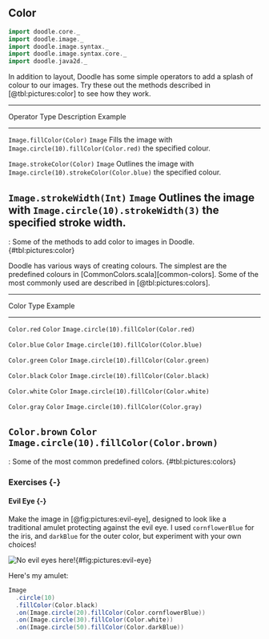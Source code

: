## Color

```scala mdoc:invisible
import doodle.core._
import doodle.image._
import doodle.image.syntax._
import doodle.image.syntax.core._
import doodle.java2d._
```

In addition to layout, Doodle has some simple operators to add a splash of colour to our images. Try these out the methods described in [@tbl:pictures:color] to see how they work.

---------------------------------------------------------------------------------------------
Operator                Type    Description                 Example
----------------------- ------- --------------------------- ---------------------------------
`Image.fillColor(Color)` `Image` Fills the image with        `Image.circle(10).fillColor(Color.red)`
                                the specified colour.

`Image.strokeColor(Color)` `Image` Outlines the image with     `Image.circle(10).strokeColor(Color.blue)`
                                the specified colour.

`Image.strokeWidth(Int)`   `Image` Outlines the image with     `Image.circle(10).strokeWidth(3)`
                                the specified stroke width.
---------------------------------------------------------------------------------------------

: Some of the methods to add color to images in Doodle. {#tbl:pictures:color}

Doodle has various ways of creating colours.
The simplest are the predefined colours in [CommonColors.scala][common-colors].
Some of the most commonly used are described in [@tbl:pictures:colors].

--------------------------------------------------------------------
Color                   Type    Example
----------------------- ------- ------------------------------------
`Color.red`             `Color` `Image.circle(10).fillColor(Color.red)`

`Color.blue`            `Color` `Image.circle(10).fillColor(Color.blue)`

`Color.green`           `Color` `Image.circle(10).fillColor(Color.green)`

`Color.black`           `Color` `Image.circle(10).fillColor(Color.black)`

`Color.white`           `Color` `Image.circle(10).fillColor(Color.white)`

`Color.gray`            `Color` `Image.circle(10).fillColor(Color.gray)`

`Color.brown`           `Color` `Image.circle(10).fillColor(Color.brown)`
------------------------------------------------------------------

: Some of the most common predefined colors. {#tbl:pictures:colors}

### Exercises {-}

#### Evil Eye {-}

Make the image in [@fig:pictures:evil-eye], designed to look like a traditional amulet protecting against the evil eye. I used `cornflowerBlue` for the iris, and `darkBlue` for the outer color, but experiment with your own choices!

![No evil eyes here!](src/pages/pictures/evil-eye.pdf+svg){#fig:pictures:evil-eye}

<div class="solution">
Here's my amulet:

```scala mdoc
Image
  .circle(10)
  .fillColor(Color.black)
  .on(Image.circle(20).fillColor(Color.cornflowerBlue))
  .on(Image.circle(30).fillColor(Color.white))
  .on(Image.circle(50).fillColor(Color.darkBlue))
```
</div>
